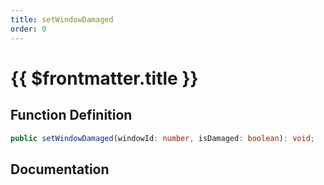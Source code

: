 ```yaml
---
title: setWindowDamaged
order: 0
---
```


# {{ $frontmatter.title }}

## Function Definition

```ts
public setWindowDamaged(windowId: number, isDamaged: boolean): void;
```

## Documentation

<!--@include: ./parts/setWindowDamaged.md-->

